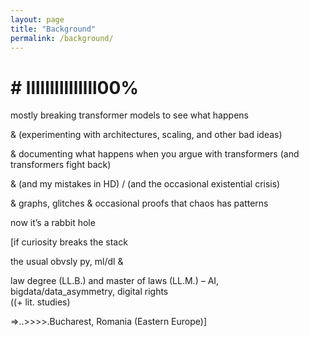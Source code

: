 ```yaml
---
layout: page
title: "Background"
permalink: /background/
---
```


# # lllllllllllllll00%

mostly breaking transformer models to see what happens

& (experimenting with architectures, scaling, and other bad ideas)

& documenting what happens when you argue with transformers (and transformers fight back)

& (and my mistakes in HD) / (and the occasional existential crisis)

& graphs, glitches & occasional proofs that chaos has patterns

now it’s a rabbit hole




[if curiosity breaks the stack

the usual obvsly py, ml/dl & 

law degree (LL.B.) and master of laws (LL.M.) – AI, bigdata/data_asymmetry, digital rights  
((+ lit. studies)

=>..>>>>.Bucharest, Romania (Eastern Europe)]
